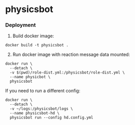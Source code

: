 # physicsbot

###  Deployment

1. Build docker image:

```
docker build -t physicsbot .
```

2. Run docker image with reaction message data mounted:

```
docker run \
  --detach \
  -v $(pwd)/role-dist.yml:/physicsbot/role-dist.yml \
  --name physicbot \
  physicsbot
```

If you need to run a different config:

```
docker run \
  --detach \
  -v ~/logs:/physicsbot/logs \
  --name physicsbot-hd \
  physicsbot run --config hd.config.yml
```
